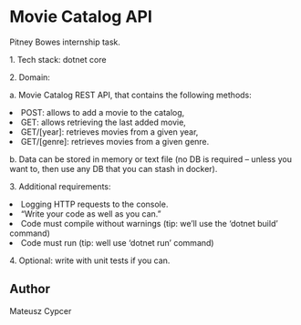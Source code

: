# Movie Catalog API
<p>
    Pitney Bowes internship task.
</p>
<p>
    1. Tech stack: dotnet core
</p>
<p>
    2. Domain:
</p>
<p>
    a. Movie Catalog REST API, that contains the following methods:
</p>
<il>
    <li>
        POST: allows to add a movie to the catalog,
    </li>
    <li>
        GET: allows retrieving the last added movie,
    </li>
    <li>
        GET/[year]: retrieves movies from a given year,
    </li>
    <li>
        GET/[genre]: retrieves movies from a given genre.
    </li>
</il>
<p>
    b. Data can be stored in memory or text file (no DB is required – unless you want to, then use any DB that you can stash in docker).
</p>
<p>
    3. Additional requirements: 
</p>

<il>
    <li>
        Logging HTTP requests to the console. 
    </li>
    <li>
        “Write your code as well as you can.”
    </li>
    <li>
        Code must compile without warnings (tip: we’ll use the ‘dotnet build’ command)
    </li>
    <li>
        Code must run (tip: well use ‘dotnet run’ command)
    </li>
</il>

<p>
    4. Optional: write with unit tests if you can.  
</p>

## Author
<p>
    Mateusz Cypcer
</p>
